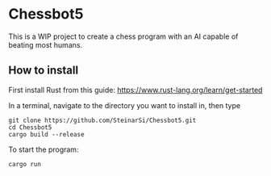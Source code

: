 # Chessbot5

This is a WIP project to create a chess program with an AI capable of beating most humans.

## How to install

First install Rust from this guide: https://www.rust-lang.org/learn/get-started

In a terminal, navigate to the directory you want to install in, then type
```
git clone https://github.com/SteinarSi/Chessbot5.git
cd Chessbot5
cargo build --release
```

To start the program:
```
cargo run
```
